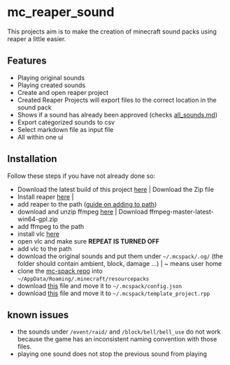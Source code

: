 # mc_reaper_sound

This projects aim is to make the creation of minecraft sound packs using reaper a little easier.

## Features
- Playing original sounds
- Playing created sounds
- Create and open reaper project
- Created Reaper Projects will export files to the correct location in the sound pack
- Shows if a sound has already been approved (checks [all_sounds.md](https://github.com/gwydi/hslu-mcspack/blob/main/all_sounds.md))
- Export categorized sounds to csv
- Select markdown file as input file
- All within one ui

## Installation
Follow these steps if you have not already done so:

- Download the latest build of this project [here](https://github.com/gwydi/mc_reaper_sound/releases) | Download the Zip file
- Install reaper [here](https://www.reaper.fm/) |
- add reaper to the path ([guide on adding to path](https://www.architectryan.com/2018/03/17/add-to-the-path-on-windows-10/))
- download and unzip ffmpeg [here](https://github.com/BtbN/FFmpeg-Builds/releases) | Download ffmpeg-master-latest-win64-gpl.zip
- add ffmpeg to the path
- install vlc [here](https://www.videolan.org/vlc/index.de.html)
- open vlc and make sure **REPEAT IS TURNED OFF**
- add vlc to the path
- download the original sounds and put them under ```~/.mcspack/.og/``` (the folder should contain ambient, block, damage ...) | ~ means user home
- clone the [mc-spack repo](https://github.com/gwydi/hslu-mcspack) into ```~/AppData/Roaming/.minecraft/resourcepacks```
- download [this](https://raw.githubusercontent.com/gwydi/mc_reaper_sound/main/config.json) file and move it to ```~/.mcspack/config.json```
- download [this](https://raw.githubusercontent.com/gwydi/mc_reaper_sound/main/template_project.rpp) file and move it to ```~/.mcspack/template_project.rpp```

## known issues
- the sounds under ```/event/raid/``` and ```/block/bell/bell_use``` do not work because the game has an inconsistent naming convention with those files.
- playing one sound does not stop the previous sound from playing

